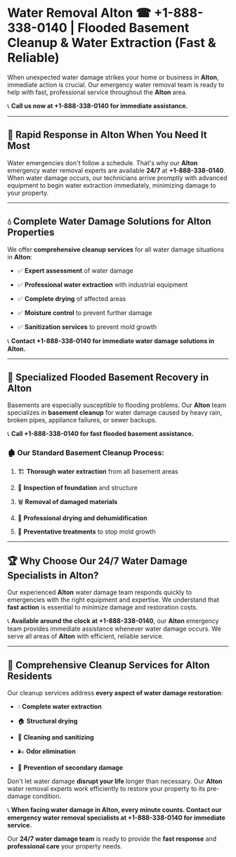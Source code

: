 # Water Removal Alton ☎ +1-888-338-0140 | Flooded Basement Cleanup & Water Extraction (Fast & Reliable)

When unexpected water damage strikes your home or business in **Alton**, immediate action is crucial. Our emergency water removal team is ready to help with fast, professional service throughout the **Alton** area. 

📞 **Call us now at +1-888-338-0140 for immediate assistance.**
---
## 🚀 Rapid Response in Alton When You Need It Most
Water emergencies don't follow a schedule. That's why our **Alton** emergency water removal experts are available **24/7** at **+1-888-338-0140**. When water damage occurs, our technicians arrive promptly with advanced equipment to begin water extraction immediately, minimizing damage to your property.
---
## 💧 Complete Water Damage Solutions for Alton Properties
We offer **comprehensive cleanup services** for all water damage situations in **Alton**:
- ✅ **Expert assessment** of water damage  
- ✅ **Professional water extraction** with industrial equipment  
- ✅ **Complete drying** of affected areas  
- ✅ **Moisture control** to prevent further damage  
- ✅ **Sanitization services** to prevent mold growth  
📞 **Contact +1-888-338-0140 for immediate water damage solutions in Alton.**
---
## 🌊 Specialized Flooded Basement Recovery in Alton
Basements are especially susceptible to flooding problems. Our **Alton** team specializes in **basement cleanup** for water damage caused by heavy rain, broken pipes, appliance failures, or sewer backups. 
📞 **Call +1-888-338-0140 for fast flooded basement assistance.**
### 🏚️ Our Standard Basement Cleanup Process:
1. 🏗️ **Thorough water extraction** from all basement areas  
2. 🔎 **Inspection of foundation** and structure  
3. 🗑️ **Removal of damaged materials**  
4. 💨 **Professional drying and dehumidification**  
5. 🚫 **Preventative treatments** to stop mold growth  
---
## 🏆 Why Choose Our 24/7 Water Damage Specialists in Alton?
Our experienced **Alton** water damage team responds quickly to emergencies with the right equipment and expertise. We understand that **fast action** is essential to minimize damage and restoration costs.
📞 **Available around the clock at +1-888-338-0140**, our **Alton** emergency team provides immediate assistance whenever water damage occurs. We serve all areas of **Alton** with efficient, reliable service.
---
## 🧹 Comprehensive Cleanup Services for Alton Residents
Our cleanup services address **every aspect of water damage restoration**:
- 💧 **Complete water extraction**  
- 🏠 **Structural drying**  
- 🧼 **Cleaning and sanitizing**  
- 🌬️ **Odor elimination**  
- 🚫 **Prevention of secondary damage**  
Don't let water damage **disrupt your life** longer than necessary. Our **Alton** water removal experts work efficiently to restore your property to its pre-damage condition.
📞 **When facing water damage in Alton, every minute counts. Contact our emergency water removal specialists at +1-888-338-0140 for immediate service.**
Our **24/7 water damage team** is ready to provide the **fast response** and **professional care** your property needs.
